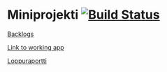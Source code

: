 # Miniprojekti [![Build Status](https://travis-ci.org/Varattu/Miniprojekti.svg?branch=master)](https://travis-ci.org/Varattu/Miniprojekti)

[Backlogs](https://docs.google.com/spreadsheets/d/1D1dt2bDxaLM3D2k1EXkFmEDotfrrkI1nzLoWb2j8UEE/pubhtml)

[Link to working app](https://sheltered-reef-37690.herokuapp.com)

[Loppuraportti](https://docs.google.com/document/d/1Zunt-vJJuyDDnvn1A1r3e17sUxN0yNLSk8Subt7DChY/edit)

